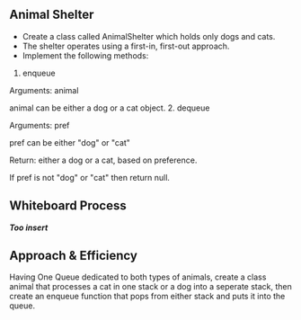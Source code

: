 ## Animal Shelter
- Create a class called AnimalShelter which holds only dogs and cats.
- The shelter operates using a first-in, first-out approach.
- Implement the following methods:

1. enqueue

Arguments: animal

animal can be either a dog or a cat object.
2. dequeue

Arguments: pref

pref can be either "dog" or "cat"

Return: either a dog or a cat, based on preference.

If pref is not "dog" or "cat" then return null.
## Whiteboard Process
***Too insert***
## Approach & Efficiency
Having One Queue dedicated to both types of animals, create a class animal that processes a cat in one stack or a dog into a seperate stack, then create an enqueue function that pops from either stack and puts it into the queue.

